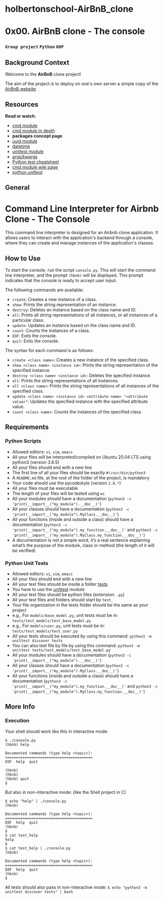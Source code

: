 # holbertonschool-AirBnB_clone
# 0x00. AirBnB clone - The console
### `Group project` `Python` `OOP`


## Background Context
Welcome to the **AirBnB** clone project!

The aim of the project is to deploy on one's own server
a simple copy of the [AirBnB website](https://www.airbnb.com/).

## Resources
**Read or watch**:

* [cmd module](https://docs.python.org/3.8/library/cmd.html)
* [cmd module in depth](http://pymotw.com/2/cmd/)
* **packages concept page**
* [uuid module](https://docs.python.org/3.8/library/uuid.html)
* [datetime](https://docs.python.org/3.8/library/datetime.html)
* [unittest module](https://docs.python.org/3.8/library/unittest.html#module-unittest)
* [args/kwargs](https://yasoob.me/2013/08/04/args-and-kwargs-in-python-explained/)
* [Python test cheatsheet](https://www.pythonsheets.com/notes/python-tests.html)
* [cmd module wiki page](https://wiki.python.org/moin/CmdModule)
* [python unittest](https://realpython.com/python-testing/)

## General
# Command Line Interpreter for Airbnb Clone - The Console
This command line interpreter is designed for an Airbnb clone application. It allows users to interact with the application's backend through a console, where they can create and manage instances of the application's classes.

## How to Use
To start the console, run the script `console.py`. This will start the command line interpreter, and the prompt `(hbnb)` will be displayed. This prompt indicates that the console is ready to accept user input.

The following commands are available:

* `create`: Creates a new instance of a class.
* `show`: Prints the string representation of an instance.
* `destroy`: Deletes an instance based on the class name and ID.
* `all`: Prints all string representations of all instances, or all instances of a particular class.
* `update`: Updates an instance based on the class name and ID.
* `count`: Counts the instances of a class.
* `EOF`: Exits the console.
* `quit`: Exits the console.

The syntax for each command is as follows:

* `create <class name>`: Creates a new instance of the specified class.
* `show <class name> <instance id>`: Prints the string representation of the specified instance.
* `destroy <class name> <instance id>`: Deletes the specified instance.
* `all`: Prints the string representations of all instances.
* `all <class name>`: Prints the string representations of all instances of the specified class.
* `update <class name> <instance id> <attribute name> "<attribute value>"`: Updates the specified instance with the specified attribute value.
* `count <class name>`: Counts the instances of the specified class.

## Requirements
### Python Scripts
* Allowed editors: `vi`, `vim`, `emacs`
* All your files will be interpreted/compiled on Ubuntu 20.04 LTS using python3 (version 3.8.5)
* All your files should end with a new line
* The first line of all your files should be exactly `#!/usr/bin/python3`
* A `README.md` file, at the root of the folder of the project, is mandatory
* Your code should use the pycodestyle (version `2.8.*`)
* All your files must be executable
* The length of your files will be tested using `wc`
* All your modules should have a documentation (`python3 -c 'print(__import__("my_module").__doc__)'`)
* All your classes should have a documentation (`python3 -c 'print(__import__("my_module").MyClass.__doc__)'`)
* All your functions (inside and outside a class) should have a documentation (`python3 -c 'print(__import__("my_module").my_function.__doc__)'` and `python3 -c 'print(__import__("my_module").MyClass.my_function.__doc__)'`)
* A documentation is not a simple word, it’s a real sentence explaining what’s the purpose of the module, class or method (the length of it will be verified)

### Python Unit Tests
* Allowed editors: `vi`, `vim`, `emacs`
* All your files should end with a new line
* All your test files should be inside a folder [tests](./tests)
* You have to use the [unittest](https://docs.python.org/3.4/library/unittest.html#module-unittest) module
* All your test files should be python files (extension: `.py`)
* All your test files and folders should start by `test_`
* Your file organization in the tests folder should be the same as your project
* e.g., For `models/base_model.py`, unit tests must be in: `tests/test_models/test_base_model.py`
* e.g., For `models/user.py`, unit tests must be in: `tests/test_models/test_user.py`
*  All your tests should be executed by using this command: `python3 -m unittest discover tests`
* You can also test file by file by using this command: `python3 -m unittest tests/test_models/test_base_model.py`
* All your modules should have a documentation (`python3 -c 'print(__import__("my_module").__doc__)'`)
* All your classes should have a documentation (`python3 -c 'print(__import__("my_module").MyClass.__doc__)'`)
* All your functions (inside and outside a class) should have a documentation (`python3 -c 'print(__import__("my_module").my_function.__doc__)'` and `python3 -c 'print(__import__("my_module").MyClass.my_function.__doc__)'`)

## More Info
### Execution
Your shell should work like this in interactive mode:
```
$ ./console.py
(hbnb) help

Documented commands (type help <topic>):
========================================
EOF  help  quit

(hbnb) 
(hbnb) 
(hbnb) quit
$
```
But also in non-interactive mode: (like the Shell project in C)
```
$ echo "help" | ./console.py
(hbnb)

Documented commands (type help <topic>):
========================================
EOF  help  quit
(hbnb) 
$
$ cat test_help
help
$
$ cat test_help | ./console.py
(hbnb)

Documented commands (type help <topic>):
========================================
EOF  help  quit
(hbnb) 
$
```

All tests should also pass in non-interactive mode: `$ echo "python3 -m unittest discover tests" | bash`
